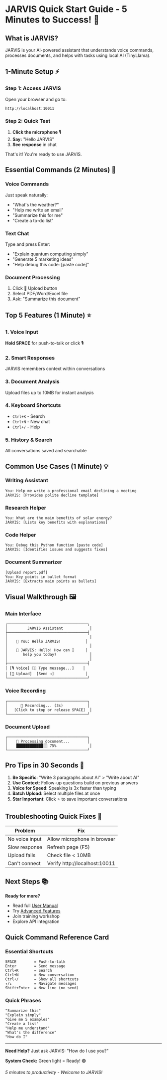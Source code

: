 # JARVIS Quick Start Guide - 5 Minutes to Success! 🚀

## What is JARVIS?

JARVIS is your AI-powered assistant that understands voice commands, processes documents, and helps with tasks using local AI (TinyLlama).

## 1-Minute Setup ⚡

### Step 1: Access JARVIS
Open your browser and go to:
```
http://localhost:10011
```

### Step 2: Quick Test
1. **Click the microphone** 🎙️
2. **Say:** "Hello JARVIS"
3. **See response** in chat

That's it! You're ready to use JARVIS.

## Essential Commands (2 Minutes) 📝

### Voice Commands
Just speak naturally:
- "What's the weather?"
- "Help me write an email"
- "Summarize this for me"
- "Create a to-do list"

### Text Chat
Type and press Enter:
- "Explain quantum computing simply"
- "Generate 5 marketing ideas"
- "Help debug this code: [paste code]"

### Document Processing
1. Click 📎 Upload button
2. Select PDF/Word/Excel file
3. Ask: "Summarize this document"

## Top 5 Features (1 Minute) ⭐

### 1. Voice Input
**Hold SPACE** for push-to-talk or click 🎙️

### 2. Smart Responses
JARVIS remembers context within conversations

### 3. Document Analysis
Upload files up to 10MB for instant analysis

### 4. Keyboard Shortcuts
- `Ctrl+K` - Search
- `Ctrl+N` - New chat
- `Ctrl+/` - Help

### 5. History & Search
All conversations saved and searchable

## Common Use Cases (1 Minute) 💡

### Writing Assistant
```
You: Help me write a professional email declining a meeting
JARVIS: [Provides polite decline template]
```

### Research Helper
```
You: What are the main benefits of solar energy?
JARVIS: [Lists key benefits with explanations]
```

### Code Helper
```
You: Debug this Python function [paste code]
JARVIS: [Identifies issues and suggests fixes]
```

### Document Summarizer
```
[Upload report.pdf]
You: Key points in bullet format
JARVIS: [Extracts main points as bullets]
```

## Visual Walkthrough 🖼️

### Main Interface
```
┌────────────────────────────────────┐
│         JARVIS Assistant            │
├────────────────────────────────────┤
│                                     │
│    👤 You: Hello JARVIS!           │
│                                     │
│    🤖 JARVIS: Hello! How can I     │
│       help you today?               │
│                                     │
├────────────────────────────────────┤
│ [🎙️ Voice] [💬 Type message...]    │
│ [📎 Upload]  [Send →]              │
└────────────────────────────────────┘
```

### Voice Recording
```
┌────────────────────────────────────┐
│      🔴 Recording... (3s)           │
│   [Click to stop or release SPACE]  │
└────────────────────────────────────┘
```

### Document Upload
```
┌────────────────────────────────────┐
│    📄 Processing document...        │
│    ████████████░░ 75%               │
└────────────────────────────────────┘
```

## Pro Tips in 30 Seconds 🎯

1. **Be Specific**: "Write 3 paragraphs about AI" > "Write about AI"
2. **Use Context**: Follow-up questions build on previous answers
3. **Voice for Speed**: Speaking is 3x faster than typing
4. **Batch Upload**: Select multiple files at once
5. **Star Important**: Click ⭐ to save important conversations

## Troubleshooting Quick Fixes 🔧

| Problem | Fix |
|---------|-----|
| No voice input | Allow microphone in browser |
| Slow response | Refresh page (F5) |
| Upload fails | Check file < 10MB |
| Can't connect | Verify http://localhost:10011 |

## Next Steps 📚

**Ready for more?**
- Read full [User Manual](USER_MANUAL.md)
- Try [Advanced Features](ADMINISTRATOR_GUIDE.md)
- Join training workshop
- Explore API integration

## Quick Command Reference Card

### Essential Shortcuts
```
SPACE        = Push-to-talk
Enter        = Send message
Ctrl+K       = Search
Ctrl+N       = New conversation
Ctrl+/       = Show all shortcuts
↑/↓          = Navigate messages
Shift+Enter  = New line (no send)
```

### Quick Phrases
```
"Summarize this"
"Explain simply"
"Give me 5 examples"
"Create a list"
"Help me understand"
"What's the difference"
"How do I"
```

---

**Need Help?** Just ask JARVIS: "How do I use you?"

**System Check:** Green light = Ready! 🟢

*5 minutes to productivity - Welcome to JARVIS!*